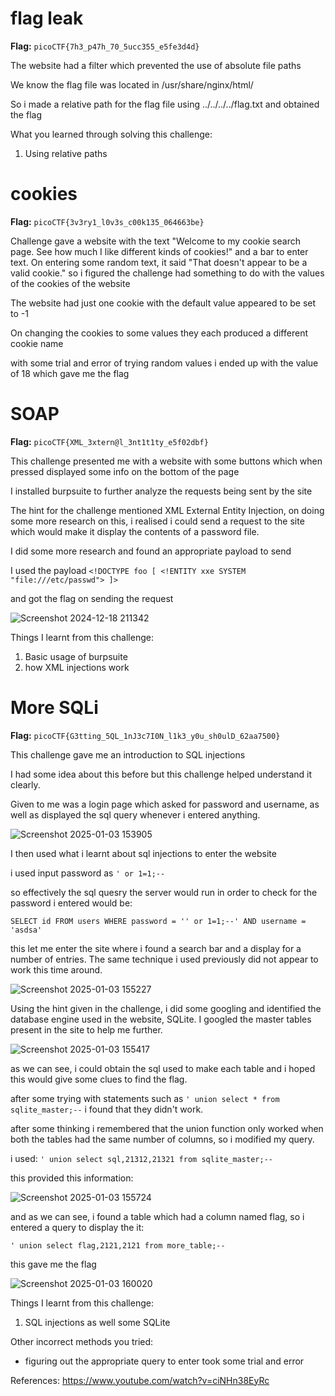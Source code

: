 # flag leak

**Flag:** `picoCTF{7h3_p47h_70_5ucc355_e5fe3d4d}`

The website had a filter which prevented the use of absolute file paths

We know the flag file was located in /usr/share/nginx/html/

So i made a relative path for the flag file using ../../../../flag.txt and obtained the flag

What you learned through solving this challenge:

1. Using relative paths

# cookies

**Flag:** `picoCTF{3v3ry1_l0v3s_c00k135_064663be}`

Challenge gave a website with the text "Welcome to my cookie search page. See how much I like different kinds of cookies!" and a bar to enter text. On entering some random text, it said "That doesn't appear to be a valid cookie." so i figured the challenge had something to do with the values of the cookies of the website

The website had just one cookie with the default value appeared to be set to -1

On changing the cookies to some values they each produced a different cookie name

with some trial and error of trying random values i ended up with the value of 18 which gave me the flag

# SOAP

**Flag:** `picoCTF{XML_3xtern@l_3nt1t1ty_e5f02dbf}`

This challenge presented me with a website with some buttons which when pressed displayed some info on the bottom of the page

I installed burpsuite to further analyze the requests being sent by the site

The hint for the challenge mentioned XML External Entity Injection, on doing some more research on this, i realised i could send a request to the site which would make it display the contents of a password file.

I did some more research and found an appropriate payload to send

I used the payload `<!DOCTYPE foo [ <!ENTITY xxe SYSTEM "file:///etc/passwd"> ]>`

and got the flag on sending the request

![Screenshot 2024-12-18 211342](https://github.com/user-attachments/assets/97044e26-5a96-4801-a1b9-55cc479ecae8)


Things I learnt from this challenge: 

1. Basic usage of burpsuite
2. how XML injections work

# More SQLi

**Flag:** `picoCTF{G3tting_5QL_1nJ3c7I0N_l1k3_y0u_sh0ulD_62aa7500}`

This challenge gave me an introduction to SQL injections

I had some idea about this before but this challenge helped understand it clearly.

Given to me was a login page which asked for password and username, as well as displayed the sql query whenever i entered anything.


![Screenshot 2025-01-03 153905](https://github.com/user-attachments/assets/10be4c36-a3b3-426d-94f3-9e8f87f9ddfc)

I then used what i learnt about sql injections to enter the website

i used input password as `' or 1=1;--`

so effectively the sql quesry the server would run in order to check for the password i entered would be:

`SELECT id FROM users WHERE password = '' or 1=1;--' AND username = 'asdsa'`

this let me enter the site where i found a search bar and a display for a number of entries. The same technique i used previously did not appear to work this time around.

![Screenshot 2025-01-03 155227](https://github.com/user-attachments/assets/0f807a1e-a872-4791-8773-b1c4e7fda44f)

Using the hint given in the challenge, i did some googling and identified the database engine used in the website, SQLite. I googled the master tables present in the site to help me further.

![Screenshot 2025-01-03 155417](https://github.com/user-attachments/assets/8e41f36c-21da-4bae-b93d-2db1fad0002a)

as we can see, i could obtain the sql used to make each table and i hoped this would give some clues to find the flag.

after some trying with statements such as `' union select * from sqlite_master;--` i found that they didn't work.

after some thinking i remembered that the union function only worked when both the tables had the same number of columns, so i modified my query.

i used: `' union select sql,21312,21321 from sqlite_master;--`

this provided this information:  

![Screenshot 2025-01-03 155724](https://github.com/user-attachments/assets/f8eab20b-60b8-4a66-a36a-bcccdf1c969b)


and as we can see, i found a table which had a column named flag, so i entered a query to display the it:

`' union select flag,2121,2121 from more_table;--`

this gave me the flag 

![Screenshot 2025-01-03 160020](https://github.com/user-attachments/assets/d298e306-1b7a-4de2-bd2b-ca80c1f81c17)


Things I learnt from this challenge: 

1. SQL injections as well some SQLite

Other incorrect methods you tried:

- figuring out the appropriate query to enter took some trial and error

References:
  https://www.youtube.com/watch?v=ciNHn38EyRc

  









